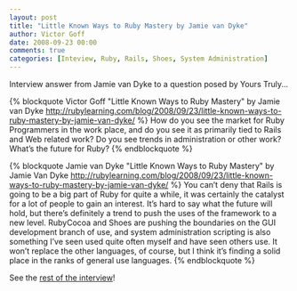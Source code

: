 ```yaml
---
layout: post
title: "Little Known Ways to Ruby Mastery by Jamie van Dyke"
author: Victor Goff
date: 2008-09-23 00:00
comments: true
categories: [Inteview, Ruby, Rails, Shoes, System Administration]
---
```

Interview answer from Jamie van Dyke to a question posed by Yours Truly...<!-- more -->

{% blockquote Victor Goff "Little Known Ways to Ruby Mastery" by Jamie van Dyke http://rubylearning.com/blog/2008/09/23/little-known-ways-to-ruby-mastery-by-jamie-van-dyke/ %}
How do you see the market for Ruby Programmers in the work place, and do you see it as primarily tied to Rails and Web related work? Do you see trends in administration or other work? What’s the future for Ruby?
{% endblockquote %}

{% blockquote Jamie van Dyke "Little Known Ways to Ruby Mastery" by Jamie Van Dyke http://rubylearning.com/blog/2008/09/23/little-known-ways-to-ruby-mastery-by-jamie-van-dyke/ %}
You can’t deny that Rails is going to be a big part of Ruby for quite a while, it was certainly the catalyst for a lot of people to gain an interest. It’s hard to say what the future will hold, but there’s definitely a trend to push the uses of the framework to a new level.  RubyCocoa and Shoes are pushing the boundaries on the GUI development branch of use, and system administration scripting is also something I’ve seen used quite often myself and have seen others use. It won’t replace the other languages, of course, but I think it’s finding a solid place in the ranks of general use languages.
{% endblockquote %}

See the [rest of the interview](http://rubylearning.com/blog/2008/09/23/little-known-ways-to-ruby-mastery-by-jamie-van-dyke/)!

